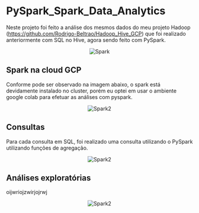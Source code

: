 # PySpark_Spark_Data_Analytics
Neste projeto foi feito a análise dos mesmos dados do meu projeto Hadoop (https://github.com/Rodrigo-Beltrao/Hadoop_Hive_GCP) que foi realizado anteriormente com SQL no Hive, agora sendo feito com PySpark.

<p align="center">
    <img src="https://www.softwebsolutions.com/wp-content/uploads/2016/06/Spark-Hadoop.jpg" alt="Spark">
</p>

## Spark na cloud GCP
Conforme pode ser observado na imagem abaixo, o spark está devidamente instalado no cluster, porém eu optei em usar o ambiente google colab para efetuar as análises com pyspark.

<p align="center">
    <img src="https://i.imgur.com/lOllJhd.png" alt="Spark2">
</p>

## Consultas
Para cada consulta em SQL, foi realizado uma consulta utilizando o PySpark utilizando funções de agregação.

<p align="center">
    <img src="https://i.imgur.com/NThvcAP.png" alt="Spark2">
</p>

## Análises exploratórias
oijwriojzwirjojrwj

<p align="center">
    <img src="https://i.imgur.com/4IyVZKz.png" alt="Spark2">
</p>

